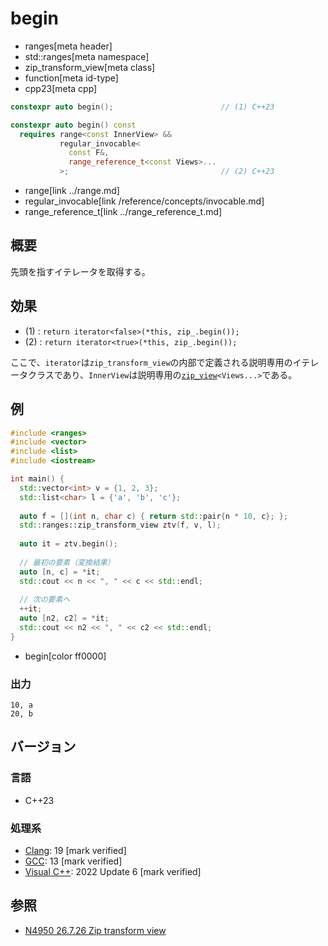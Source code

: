 # begin
* ranges[meta header]
* std::ranges[meta namespace]
* zip_transform_view[meta class]
* function[meta id-type]
* cpp23[meta cpp]

```cpp
constexpr auto begin();                        // (1) C++23

constexpr auto begin() const
  requires range<const InnerView> &&
           regular_invocable<
             const F&,
             range_reference_t<const Views>...
           >;                                  // (2) C++23
```
* range[link ../range.md]
* regular_invocable[link /reference/concepts/invocable.md]
* range_reference_t[link ../range_reference_t.md]

## 概要

先頭を指すイテレータを取得する。

## 効果

- (1) : `return iterator<false>(*this, zip_.begin());`
- (2) : `return iterator<true>(*this, zip_.begin());`

ここで、`iterator`は`zip_transform_view`の内部で定義される説明専用のイテレータクラスであり、`InnerView`は説明専用の[`zip_view`](../zip_view.md)`<Views...>`である。

## 例
```cpp example
#include <ranges>
#include <vector>
#include <list>
#include <iostream>

int main() {
  std::vector<int> v = {1, 2, 3};
  std::list<char> l = {'a', 'b', 'c'};
  
  auto f = [](int n, char c) { return std::pair{n * 10, c}; };
  std::ranges::zip_transform_view ztv(f, v, l);
  
  auto it = ztv.begin();
  
  // 最初の要素（変換結果）
  auto [n, c] = *it;
  std::cout << n << ", " << c << std::endl;
  
  // 次の要素へ
  ++it;
  auto [n2, c2] = *it;
  std::cout << n2 << ", " << c2 << std::endl;
}
```
* begin[color ff0000]

### 出力
```
10, a
20, b
```

## バージョン
### 言語
- C++23

### 処理系
- [Clang](/implementation.md#clang): 19 [mark verified]
- [GCC](/implementation.md#gcc): 13 [mark verified]
- [Visual C++](/implementation.md#visual_cpp): 2022 Update 6 [mark verified]

## 参照
- [N4950 26.7.26 Zip transform view](https://timsong-cpp.github.io/cppwp/n4950/range.zip.transform)